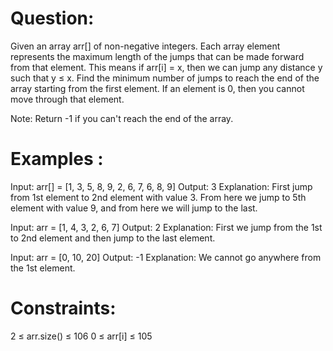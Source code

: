# Question:
Given an array arr[] of non-negative integers. Each array element represents the maximum length of the jumps that can be made forward from that element. This means if arr[i] = x, then we can jump any distance y such that y ≤ x. Find the minimum number of jumps to reach the end of the array starting from the first element. If an element is 0, then you cannot move through that element.

Note:  Return -1 if you can't reach the end of the array.

# Examples : 

Input: arr[] = [1, 3, 5, 8, 9, 2, 6, 7, 6, 8, 9]
Output: 3 
Explanation: First jump from 1st element to 2nd element with value 3. From here we jump to 5th element with value 9, and from here we will jump to the last. 

Input: arr = [1, 4, 3, 2, 6, 7]
Output: 2 
Explanation: First we jump from the 1st to 2nd element and then jump to the last element.

Input: arr = [0, 10, 20]
Output: -1
Explanation: We cannot go anywhere from the 1st element.

# Constraints:
2 ≤ arr.size() ≤ 106
0 ≤ arr[i] ≤ 105